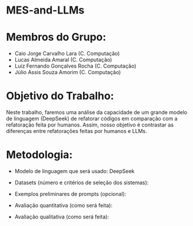 # MES-and-LLMs

# Membros do Grupo:

 - Caio Jorge Carvalho Lara (C. Computação)
 - Lucas Almeida Amaral (C. Computação)
 - Luiz Fernando Gonçalves Rocha (C. Computação)
 - Júlio Assis Souza Amorim (C. Computação)

# Objetivo do Trabalho:

  Neste trabalho, faremos uma análise da capacidade de um grande modelo de linguagem (DeepSeek) de refatorar códigos em comparação com a refatoração feita por humanos. Assim, nosso objetivo é contrastar as diferenças entre refatorações feitas por humanos e LLMs.

# Metodologia:

- Modelo de linguagem que será usado: DeepSeek

- Datasets (número e critérios de seleção dos sistemas):

- Exemplos preliminares de prompts (opcional):

- Avaliação quantitativa (como será feita):

- Avaliação qualitativa (como será feita):

